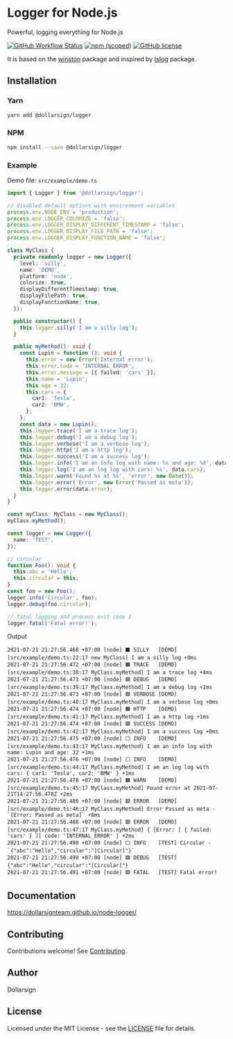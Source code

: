 # Logger for Node.js

Powerful, logging everything for Node.js

[![GitHub Workflow Status](https://img.shields.io/github/workflow/status/dollarsignteam/node-logger/Node.js%20Package?logo=github)][1]
[![npm (scoped)](https://img.shields.io/npm/v/@dollarsign/logger?logo=npm)][2]
[![GitHub license](https://img.shields.io/github/license/dollarsignteam/node-logger)][3]

It is based on the [winston][5] package and inspired by [tslog][6] package.

## Installation

### Yarn

```bash
yarn add @dollarsign/logger
```

### NPM

```bash
npm install --save @dollarsign/logger
```

### Example

Demo file: `src/example/demo.ts`

```typescript
import { Logger } from '@dollarsign/logger';

// disabled default options with environment variables
process.env.NODE_ENV = 'production';
process.env.LOGGER_COLORIZE = 'false';
process.env.LOGGER_DISPLAY_DIFFERENT_TIMESTAMP = 'false';
process.env.LOGGER_DISPLAY_FILE_PATH = 'false';
process.env.LOGGER_DISPLAY_FUNCTION_NAME = 'false';

class MyClass {
  private readonly logger = new Logger({
    level: 'silly',
    name: 'DEMO',
    platform: 'node',
    colorize: true,
    displayDifferentTimestamp: true,
    displayFilePath: true,
    displayFunctionName: true,
  });

  public constructor() {
    this.logger.silly('I am a silly log');
  }

  public myMethod(): void {
    const Lupin = function (): void {
      this.error = new Error('Internal error');
      this.error.code = 'INTERNAL_ERROR';
      this.error.message = [{ failed: 'cars' }];
      this.name = 'Lupin';
      this.age = 32;
      this.cars = {
        car1: 'Tesla',
        car2: 'BMW',
      };
    };
    const data = new Lupin();
    this.logger.trace('I am a trace log');
    this.logger.debug('I am a debug log');
    this.logger.verbose('I am a verbose log');
    this.logger.http('I am a http log');
    this.logger.success('I am a success log');
    this.logger.info('I am an info log with name: %s and age: %d', data.name, data.age);
    this.logger.log('I am an log log with cars: %s', data.cars);
    this.logger.warn('Found %s at %s', 'error', new Date());
    this.logger.error('Error', new Error('Passed as meta'));
    this.logger.error(data.error);
  }
}

const myClass: MyClass = new MyClass();
myClass.myMethod();

const logger = new Logger({
  name: 'TEST',
});

// circular
function Foo(): void {
  this.abc = 'Hello';
  this.circular = this;
}
const foo = new Foo();
logger.info('Circular', foo);
logger.debug(foo.circular);

// fatal logging and process exit code 1
logger.fatal('Fatal error!');
```

Output

```shell
2021-07-21 21:27:56.468 +07:00 [node] ⬛️ SILLY   [DEMO] [src/example/demo.ts:22:17 new MyClass] I am a silly log +0ms
2021-07-21 21:27:56.472 +07:00 [node] 🟫 TRACE   [DEMO] [src/example/demo.ts:38:17 MyClass.myMethod] I am a trace log +4ms
2021-07-21 21:27:56.473 +07:00 [node] 🟪 DEBUG   [DEMO] [src/example/demo.ts:39:17 MyClass.myMethod] I am a debug log +1ms
2021-07-21 21:27:56.473 +07:00 [node] 🟦 VERBOSE [DEMO] [src/example/demo.ts:40:17 MyClass.myMethod] I am a verbose log +0ms
2021-07-21 21:27:56.474 +07:00 [node] 🟫 HTTP    [DEMO] [src/example/demo.ts:41:17 MyClass.myMethod] I am a http log +1ms
2021-07-21 21:27:56.474 +07:00 [node] 🟩 SUCCESS [DEMO] [src/example/demo.ts:42:17 MyClass.myMethod] I am a success log +0ms
2021-07-21 21:27:56.475 +07:00 [node] ⬜️ INFO    [DEMO] [src/example/demo.ts:43:17 MyClass.myMethod] I am an info log with name: Lupin and age: 32 +1ms
2021-07-21 21:27:56.476 +07:00 [node] ⬜️ INFO    [DEMO] [src/example/demo.ts:44:17 MyClass.myMethod] I am an log log with cars: { car1: 'Tesla', car2: 'BMW' } +1ms
2021-07-21 21:27:56.478 +07:00 [node] 🟧 WARN    [DEMO] [src/example/demo.ts:45:17 MyClass.myMethod] Found error at 2021-07-21T14:27:56.478Z +2ms
2021-07-21 21:27:56.486 +07:00 [node] 🟥 ERROR   [DEMO] [src/example/demo.ts:46:17 MyClass.myMethod] Error Passed as meta - `[Error: Passed as meta]` +8ms
2021-07-21 21:27:56.488 +07:00 [node] 🟥 ERROR   [DEMO] [src/example/demo.ts:47:17 MyClass.myMethod] { [Error: [ { failed: 'cars' } ]] code: 'INTERNAL_ERROR' } +2ms
2021-07-21 21:27:56.490 +07:00 [node] ⬜️ INFO    [TEST] Circular - `{"abc":"Hello","circular":"[Circular]"}`
2021-07-21 21:27:56.490 +07:00 [node] 🟪 DEBUG   [TEST] {"abc":"Hello","circular":"[Circular]"}
2021-07-21 21:27:56.491 +07:00 [node] 🟥 FATAL   [TEST] Fatal error!
```

## Documentation

<https://dollarsignteam.github.io/node-logger/>

## Contributing

Contributions welcome! See [Contributing][4].

## Author

Dollarsign

## License

Licensed under the MIT License - see the [LICENSE][3] file for details.

[1]: https://github.com/dollarsignteam/node-logger
[2]: https://www.npmjs.com/package/@dollarsign/logger
[3]: https://github.com/dollarsignteam/node-logger/blob/main/LICENSE
[4]: https://github.com/dollarsignteam/node-logger/blob/main/CONTRIBUTING.md
[5]: https://github.com/winstonjs/winston
[6]: https://github.com/fullstack-build/tslog
